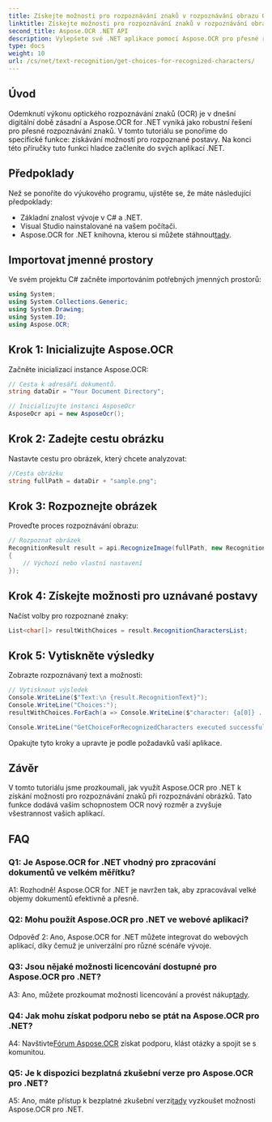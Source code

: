 ```yaml
---
title: Získejte možnosti pro rozpoznávání znaků v rozpoznávání obrazu OCR
linktitle: Získejte možnosti pro rozpoznávání znaků v rozpoznávání obrazu OCR
second_title: Aspose.OCR .NET API
description: Vylepšete své .NET aplikace pomocí Aspose.OCR pro přesné rozpoznávání znaků. Postupujte podle našeho podrobného průvodce a načtěte volby pro rozpoznané znaky při rozpoznávání obrázků.
type: docs
weight: 10
url: /cs/net/text-recognition/get-choices-for-recognized-characters/
---
```

## Úvod

Odemknutí výkonu optického rozpoznávání znaků (OCR) je v dnešní digitální době zásadní a Aspose.OCR for .NET vyniká jako robustní řešení pro přesné rozpoznávání znaků. V tomto tutoriálu se ponoříme do specifické funkce: získávání možností pro rozpoznané postavy. Na konci této příručky tuto funkci hladce začleníte do svých aplikací .NET.

## Předpoklady

Než se ponoříte do výukového programu, ujistěte se, že máte následující předpoklady:

- Základní znalost vývoje v C# a .NET.
- Visual Studio nainstalované na vašem počítači.
-  Aspose.OCR for .NET knihovna, kterou si můžete stáhnout[tady](https://releases.aspose.com/ocr/net/).

## Importovat jmenné prostory

Ve svém projektu C# začněte importováním potřebných jmenných prostorů:

```csharp
using System;
using System.Collections.Generic;
using System.Drawing;
using System.IO;
using Aspose.OCR;
```

## Krok 1: Inicializujte Aspose.OCR

Začněte inicializací instance Aspose.OCR:

```csharp
// Cesta k adresáři dokumentů.
string dataDir = "Your Document Directory";

// Inicializujte instanci AsposeOcr
AsposeOcr api = new AsposeOcr();
```

## Krok 2: Zadejte cestu obrázku

Nastavte cestu pro obrázek, který chcete analyzovat:

```csharp
//Cesta obrázku
string fullPath = dataDir + "sample.png";
```

## Krok 3: Rozpoznejte obrázek

Proveďte proces rozpoznávání obrazu:

```csharp
// Rozpoznat obrázek
RecognitionResult result = api.RecognizeImage(fullPath, new RecognitionSettings
{
    // Výchozí nebo vlastní nastavení
});
```

## Krok 4: Získejte možnosti pro uznávané postavy

Načíst volby pro rozpoznané znaky:

```csharp
List<char[]> resultWithChoices = result.RecognitionCharactersList;
```

## Krok 5: Vytiskněte výsledky

Zobrazte rozpoznávaný text a možnosti:

```csharp
// Vytisknout výsledek
Console.WriteLine($"Text:\n {result.RecognitionText}");
Console.WriteLine("Choices:");
resultWithChoices.ForEach(a => Console.WriteLine($"character: {a[0]} . Choices: {a[1]} {a[2]} {a[3]} {a[4]}"));

Console.WriteLine("GetChoiceForRecognizedCharacters executed successfully");
```

Opakujte tyto kroky a upravte je podle požadavků vaší aplikace.

## Závěr

V tomto tutoriálu jsme prozkoumali, jak využít Aspose.OCR pro .NET k získání možností pro rozpoznávání znaků při rozpoznávání obrázků. Tato funkce dodává vašim schopnostem OCR nový rozměr a zvyšuje všestrannost vašich aplikací.

## FAQ

### Q1: Je Aspose.OCR for .NET vhodný pro zpracování dokumentů ve velkém měřítku?

A1: Rozhodně! Aspose.OCR for .NET je navržen tak, aby zpracovával velké objemy dokumentů efektivně a přesně.

### Q2: Mohu použít Aspose.OCR pro .NET ve webové aplikaci?

Odpověď 2: Ano, Aspose.OCR for .NET můžete integrovat do webových aplikací, díky čemuž je univerzální pro různé scénáře vývoje.

### Q3: Jsou nějaké možnosti licencování dostupné pro Aspose.OCR pro .NET?

 A3: Ano, můžete prozkoumat možnosti licencování a provést nákup[tady](https://purchase.aspose.com/buy).

### Q4: Jak mohu získat podporu nebo se ptát na Aspose.OCR pro .NET?

 A4: Navštivte[Fórum Aspose.OCR](https://forum.aspose.com/c/ocr/16) získat podporu, klást otázky a spojit se s komunitou.

### Q5: Je k dispozici bezplatná zkušební verze pro Aspose.OCR pro .NET?

 A5: Ano, máte přístup k bezplatné zkušební verzi[tady](https://releases.aspose.com/) vyzkoušet možnosti Aspose.OCR pro .NET.